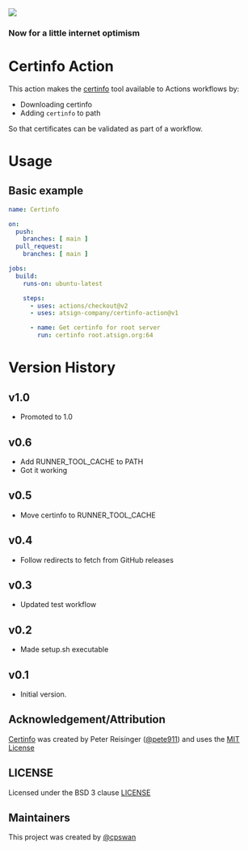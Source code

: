 <img src="https://atsign.dev/assets/img/@dev.png?sanitize=true">

### Now for a little internet optimism

# Certinfo Action

This action makes the [certinfo](https://github.com/pete911/certinfo) tool
available to Actions workflows by:

* Downloading certinfo
* Adding `certinfo` to path

So that certificates can be validated as part of a workflow.

# Usage

## Basic example

```yaml
name: Certinfo

on:
  push:
    branches: [ main ]
  pull_request:
    branches: [ main ]

jobs:
  build:
    runs-on: ubuntu-latest

    steps:
      - uses: actions/checkout@v2
      - uses: atsign-company/certinfo-action@v1

      - name: Get certinfo for root server
        run: certinfo root.atsign.org:64
```

# Version History

## v1.0
* Promoted to 1.0

## v0.6
* Add RUNNER_TOOL_CACHE to PATH
* Got it working

## v0.5
* Move certinfo to RUNNER_TOOL_CACHE

## v0.4
* Follow redirects to fetch from GitHub releases

## v0.3 
* Updated test workflow

## v0.2
* Made setup.sh executable

## v0.1
* Initial version.

## Acknowledgement/Attribution

[Certinfo](https://github.com/pete911/certinfo) was created by Peter Reisinger
([@pete911](https://github.com/pete911)) and uses the
[MIT License](https://github.com/pete911/certinfo/blob/main/LICENSE)

## LICENSE

Licensed under the BSD 3 clause [LICENSE](LICENSE)

## Maintainers

This project was created by [@cpswan](https://github.com/cpswan/)